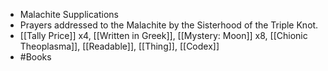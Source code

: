 - Malachite Supplications
- Prayers addressed to the Malachite by the Sisterhood of the Triple Knot.
- [[Tally Price]] x4, [[Written in Greek]], [[Mystery: Moon]] x8, [[Chionic Theoplasma]], [[Readable]], [[Thing]], [[Codex]]
- #Books